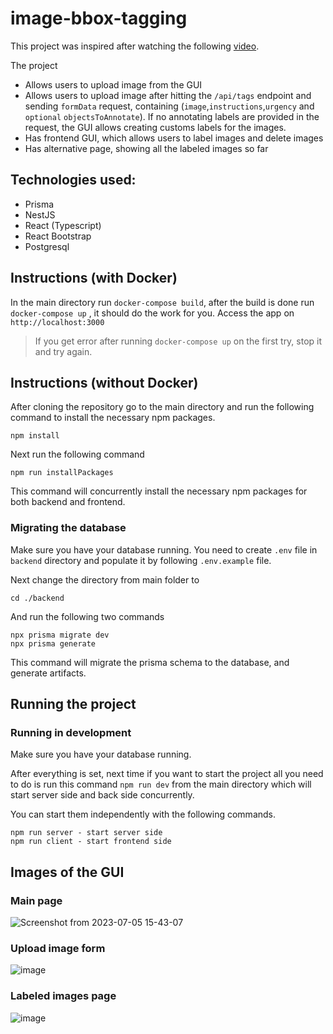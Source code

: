 # image-bbox-tagging

This project was inspired after watching the following [video](https://www.youtube.com/watch?v=HTXTVfBCeSY).

The project

- Allows users to upload image from the GUI
- Allows users to upload image after hitting the `/api/tags` endpoint and sending `formData` request, containing (`image`,`instructions`,`urgency` and `optional` `objectsToAnnotate`). If no annotating labels are provided in the request, the GUI allows creating customs labels for the images.
- Has frontend GUI, which allows users to label images and delete images
- Has alternative page, showing all the labeled images so far

## Technologies used:

- Prisma
- NestJS
- React (Typescript)
- React Bootstrap
- Postgresql

## Instructions (with Docker)

In the main directory run `docker-compose build`, after the build is done run `docker-compose up` , it should do the work for you. Access the app on `http://localhost:3000`

> If you get error after running `docker-compose up` on the first try, stop it and try again.

## Instructions (without Docker)

After cloning the repository go to the main directory and run the following command to install the necessary npm packages.

```
npm install
```

Next run the following command

```
npm run installPackages
```

This command will concurrently install the necessary npm packages for both backend and frontend.

### Migrating the database

Make sure you have your database running.
You need to create `.env` file in `backend` directory and populate it by following `.env.example` file. </br>

Next change the directory from main folder to

```
cd ./backend
```

And run the following two commands

```
npx prisma migrate dev
npx prisma generate
```

This command will migrate the prisma schema to the database, and generate artifacts.

## Running the project

### Running in development

Make sure you have your database running.

After everything is set, next time if you want to start the project all you need to do is run this command `npm run dev`
from the main directory which will start server side and back side concurrently.

You can start them independently with the following commands.

```
npm run server - start server side
npm run client - start frontend side
```

## Images of the GUI

### Main page

![Screenshot from 2023-07-05 15-43-07](https://github.com/yosko99/image-bbox-tagging/assets/80975936/180fd0a8-76f0-4ed5-93e1-909ed07fda50)

### Upload image form

![image](https://github.com/yosko99/image-bbox-tagging/assets/80975936/1e2f5ea7-54e0-4061-8aea-cabd8d3211e3)

### Labeled images page

![image](https://github.com/yosko99/image-bbox-tagging/assets/80975936/2eb08d5d-9d84-4815-8cb2-ddb5c66dd4d5)
